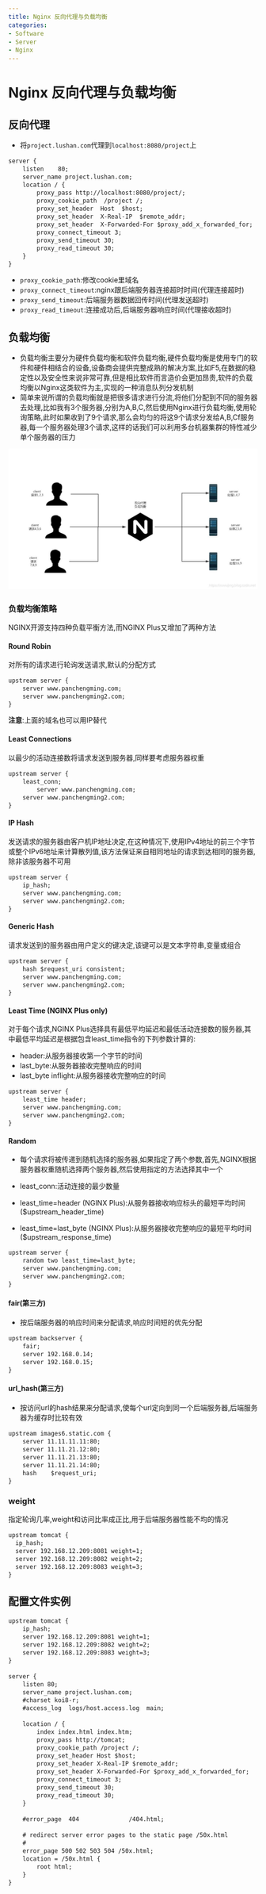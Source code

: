 ```yaml
---
title: Nginx 反向代理与负载均衡
categories:
- Software
- Server
- Nginx
---
```

# Nginx 反向代理与负载均衡

## 反向代理

- 将`project.lushan.com`代理到`localhost:8080/project`上

```nginx
server {
    listen    80;
    server_name project.lushan.com;
    location / {
        proxy_pass http://localhost:8080/project/;
        proxy_cookie_path  /project /;
        proxy_set_header  Host  $host;
        proxy_set_header  X-Real-IP  $remote_addr;
        proxy_set_header  X-Forwarded-For $proxy_add_x_forwarded_for;
        proxy_connect_timeout 3;
        proxy_send_timeout 30;
        proxy_read_timeout 30;
    }
}
```

- `proxy_cookie_path`:修改cookie里域名
- `proxy_connect_timeout`:nginx跟后端服务器连接超时时间(代理连接超时)
- `proxy_send_timeout`:后端服务器数据回传时间(代理发送超时)
- `proxy_read_timeout`:连接成功后,后端服务器响应时间(代理接收超时)

## 负载均衡

- 负载均衡主要分为硬件负载均衡和软件负载均衡,硬件负载均衡是使用专门的软件和硬件相结合的设备,设备商会提供完整成熟的解决方案,比如F5,在数据的稳定性以及安全性来说非常可靠,但是相比软件而言造价会更加昂贵,软件的负载均衡以Nginx这类软件为主,实现的一种消息队列分发机制
- 简单来说所谓的负载均衡就是把很多请求进行分流,将他们分配到不同的服务器去处理,比如我有3个服务器,分别为A,B,C,然后使用Nginx进行负载均衡,使用轮询策略,此时如果收到了9个请求,那么会均匀的将这9个请求分发给A,B,Cf服务器,每一个服务器处理3个请求,这样的话我们可以利用多台机器集群的特性减少单个服务器的压力

![](https://raw.githubusercontent.com/LuShan123888/Files/main/Pictures/2020-12-10-2020-12-05-640-7179448.jpeg)

### 负载均衡策略

NGINX开源支持四种负载平衡方法,而NGINX Plus又增加了两种方法

#### Round Robin

对所有的请求进行轮询发送请求,默认的分配方式

```nginx
upstream server {
    server www.panchengming.com;
    server www.panchengming2.com;
}
```

**注意**:上面的域名也可以用IP替代

#### Least Connections

以最少的活动连接数将请求发送到服务器,同样要考虑服务器权重

```nginx
upstream server {
    least_conn;
        server www.panchengming.com;
    server www.panchengming2.com;
}
```

#### IP Hash

发送请求的服务器由客户机IP地址决定,在这种情况下,使用IPv4地址的前三个字节或整个IPv6地址来计算散列值,该方法保证来自相同地址的请求到达相同的服务器,除非该服务器不可用

```nginx
upstream server {
    ip_hash;
    server www.panchengming.com;
    server www.panchengming2.com;
}
```

#### Generic Hash

请求发送到的服务器由用户定义的键决定,该键可以是文本字符串,变量或组合

```nginx
upstream server {
    hash $request_uri consistent;
    server www.panchengming.com;
    server www.panchengming2.com;
}
```

#### Least Time (NGINX Plus only)

对于每个请求,NGINX Plus选择具有最低平均延迟和最低活动连接数的服务器,其中最低平均延迟是根据包含least_time指令的下列参数计算的:

- header:从服务器接收第一个字节的时间
- last_byte:从服务器接收完整响应的时间
- last_byte inflight:从服务器接收完整响应的时间

```nginx
upstream server {
    least_time header;
    server www.panchengming.com;
    server www.panchengming2.com;
}
```

#### Random

- 每个请求将被传递到随机选择的服务器,如果指定了两个参数,首先,NGINX根据服务器权重随机选择两个服务器,然后使用指定的方法选择其中一个

- least_conn:活动连接的最少数量
- least_time=header (NGINX Plus):从服务器接收响应标头的最短平均时间 ($upstream_header_time)
- least_time=last_byte (NGINX Plus):从服务器接收完整响应的最短平均时间($upstream_response_time)

```nginx
upstream server {
    random two least_time=last_byte;
    server www.panchengming.com;
    server www.panchengming2.com;
}
```

####   fair(第三方)

- 按后端服务器的响应时间来分配请求,响应时间短的优先分配

```nginx
upstream backserver {
    fair;
    server 192.168.0.14;
    server 192.168.0.15;
}
```
#### url_hash(第三方)

- 按访问url的hash结果来分配请求,使每个url定向到同一个后端服务器,后端服务器为缓存时比较有效

```nginx
upstream images6.static.com {
    server 11.11.11.11:80;
    server 11.11.21.12:80;
    server 11.11.21.13:80;
    server 11.11.21.14:80;
    hash    $request_uri;
}
```

### weight

指定轮询几率,weight和访问比率成正比,用于后端服务器性能不均的情况

```nginx
upstream tomcat {
  ip_hash;
  server 192.168.12.209:8081 weight=1;
  server 192.168.12.209:8082 weight=2;
  server 192.168.12.209:8083 weight=3;
}
```

## 配置文件实例

```nginx
upstream tomcat {
    ip_hash;
    server 192.168.12.209:8081 weight=1;
    server 192.168.12.209:8082 weight=2;
    server 192.168.12.209:8083 weight=3;
}

server {
    listen 80;
    server_name project.lushan.com;
    #charset koi8-r;
    #access_log  logs/host.access.log  main;

    location / {
        index index.html index.htm;
        proxy_pass http://tomcat;
        proxy_cookie_path /project /;
        proxy_set_header Host $host;
        proxy_set_header X-Real-IP $remote_addr;
        proxy_set_header X-Forwarded-For $proxy_add_x_forwarded_for;
        proxy_connect_timeout 3;
        proxy_send_timeout 30;
        proxy_read_timeout 30;
    }

    #error_page  404              /404.html;

    # redirect server error pages to the static page /50x.html
    #
    error_page 500 502 503 504 /50x.html;
    location = /50x.html {
        root html;
    }
}
```


